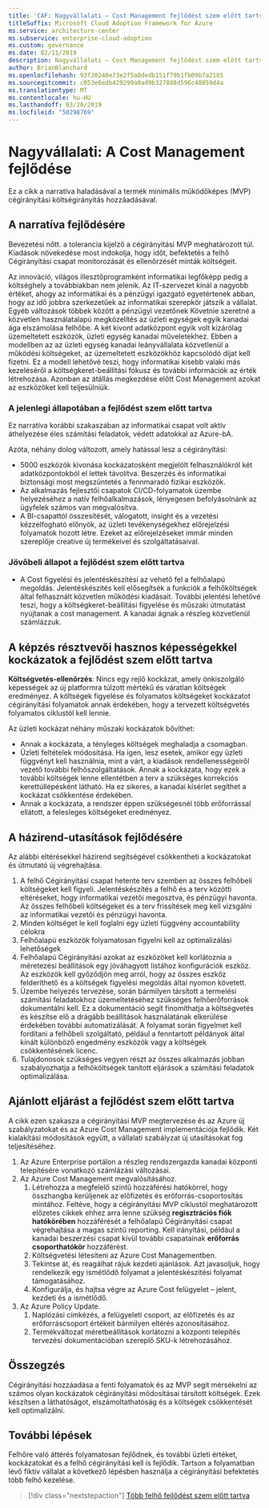 ```yaml
---
title: 'CAF: Nagyvállalati – Cost Management fejlődést szem előtt tartva'
titleSuffix: Microsoft Cloud Adoption Framework for Azure
ms.service: architecture-center
ms.subservice: enterprise-cloud-adoption
ms.custom: governance
ms.date: 02/11/2019
description: Nagyvállalati – Cost Management fejlődést szem előtt tartva
author: BrianBlanchard
ms.openlocfilehash: 93f20240e73e2f5a0dedb151f79b1fb09b7a2185
ms.sourcegitcommit: c053e6edb429299a0ad9b327888d596c48859d4a
ms.translationtype: MT
ms.contentlocale: hu-HU
ms.lasthandoff: 03/20/2019
ms.locfileid: "58298769"
---
```

# <a name="large-enterprise-cost-management-evolution"></a>Nagyvállalati: A Cost Management fejlődése

Ez a cikk a narratíva haladásával a termék minimális működőképes (MVP) cégirányítási költségirányítás hozzáadásával.

## <a name="evolution-of-the-narrative"></a>A narratíva fejlődésére

Bevezetési nőtt. a tolerancia kijelző a cégirányítási MVP meghatározott túl. Kiadások növekedése most indokolja, hogy időt, befektetés a felhő Cégirányítási csapat monitorozását és ellenőrzését minták költségeit.

Az innováció, világos illesztőprogramként informatikai legfőképp pedig a költséghely a továbbiakban nem jelenik. Az IT-szervezet kínál a nagyobb értéket, ahogy az informatikai és a pénzügyi igazgató egyetértenek abban, hogy az idő jobbra szerkezetűek az informatikai szerepkör játszik a vállalat. Egyéb változások többek között a pénzügyi vezetőnek Követnie szeretné a közvetlen használatalapú megközelítés az üzleti egységek egyik kanadai ága elszámolása felhőbe. A két kivont adatközpont egyik volt kizárólag üzemeltetett eszközök, üzleti egység kanadai műveletekhez. Ebben a modellben az az üzleti egység kanadai leányvállalata közvetlenül a működési költségeket, az üzemeltetett eszközökhöz kapcsolódó díjat kell fizetni. Ez a modell lehetővé teszi, hogy informatikai kisebb valaki más kezeléséről a költségkeret-beállítási fókusz és további információk az érték létrehozása. Azonban az átállás megkezdése előtt Cost Management azokat az eszközöket kell teljesülniük.

### <a name="evolution-of-current-state"></a>A jelenlegi állapotában a fejlődést szem előtt tartva

Ez narratíva korábbi szakaszában az informatikai csapat volt aktív áthelyezése éles számítási feladatok, védett adatokkal az Azure-bA.

Azóta, néhány dolog változott, amely hatással lesz a cégirányítási:

- 5000 eszközök kivonása kockázatosként megjelölt felhasználókról két adatközpontokból el lettek távolítva. Beszerzés és informatikai biztonsági most megszüntetés a fennmaradó fizikai eszközök.
- Az alkalmazás fejlesztői csapatok CI/CD-folyamatok üzembe helyezéséhez a natív felhőalkalmazások, lényegesen befolyásolnánk az ügyfelek számos van megvalósítva.
- A BI-csapattól összesítését, válogatott, insight és a vezetési kézzelfogható előnyök, az üzleti tevékenységekhez előrejelzési folyamatok hozott létre. Ezeket az előrejelzéseket immár minden szereplője creative új termékeivel és szolgáltatásaival.

### <a name="evolution-of-future-state"></a>Jövőbeli állapot a fejlődést szem előtt tartva

- A Cost figyelési és jelentéskészítési az vehető fel a felhőalapú megoldás. Jelentéskészítés kell elősegítsék a funkciók a felhőköltségek által felhasznált közvetlen működési kiadásait. További jelentési lehetővé teszi, hogy a költségkeret-beállítási figyelése és műszaki útmutatást nyújtanak a cost management. A kanadai ágnak a részleg közvetlenül számlázzuk.

## <a name="evolution-of-tangible-risks"></a>A képzés résztvevői hasznos képességekkel kockázatok a fejlődést szem előtt tartva

**Költségvetés-ellenőrzés**: Nincs egy rejlő kockázat, amely önkiszolgáló képességek az új platformra túlzott mértékű és váratlan költségek eredményez. A költségek figyelése és folyamatos költségeket kockázatot cégirányítási folyamatok annak érdekében, hogy a tervezett költségvetés folyamatos ciklustól kell lennie.

Az üzleti kockázat néhány műszaki kockázatok bővíthet:

- Annak a kockázata, a tényleges költségek meghaladja a csomagban.
- Üzleti feltételek módosítása. Ha igen, lesz esetek, amikor egy üzleti függvényt kell használnia, mint a várt, a kiadások rendellenességeiről vezető további felhőszolgáltatások. Annak a kockázata, hogy ezek a további költségek lenne ellentétben a terv a szükséges korrekciós kerettúllépésként látható. Ha ez sikeres, a kanadai kísérlet segíthet a kockázat csökkentése érdekében.
- Annak a kockázata, a rendszer éppen szükségesnél több erőforrással ellátott, a felesleges költségeket eredményez.

## <a name="evolution-of-the-policy-statements"></a>A házirend-utasítások fejlődésére

Az alábbi eltérésekkel házirend segítségével csökkentheti a kockázatokat és útmutató új végrehajtása.

1. A felhő Cégirányítási csapat hetente terv szemben az összes felhőbeli költségeket kell figyeli. Jelentéskészítés a felhő és a terv közötti eltéréseket, hogy informatikai vezetői megosztva, és pénzügyi havonta. Az összes felhőbeli költségeket és a terv frissítések meg kell vizsgálni az informatikai vezetői és pénzügyi havonta.
2. Minden költséget le kell foglalni egy üzleti függvény accountability célokra
3. Felhőalapú eszközök folyamatosan figyelni kell az optimalizálási lehetőségek
4. Felhőalapú Cégirányítási azokat az eszközöket kell korlátoznia a méretezési beállítások egy jóváhagyott listához konfigurációk eszköz. Az eszközök kell győződjön meg arról, hogy az összes eszköz felderíthető és a költségek figyelési megoldás által nyomon követett.
5. Üzembe helyezés tervezése, során bármilyen társított a termelési számítási feladatokhoz üzemeltetéséhez szükséges felhőerőforrások dokumentálni kell. Ez a dokumentáció segít finomíthatja a költségvetés és készítse elő a drágább beállítások használatának elkerülése érdekében további automatizálását. A folyamat során figyelmet kell fordítani a felhőbeli szolgáltató, például a fenntartott példányok által kínált különböző engedmény eszközök vagy a költségek csökkentésének licenc.
6. Tulajdonosok szükséges vegyen részt az összes alkalmazás jobban szabályozhatja a felhőköltségek tanított eljárások a számítási feladatok optimalizálása.

## <a name="evolution-of-the-best-practices"></a>Ajánlott eljárást a fejlődést szem előtt tartva

A cikk ezen szakasza a cégirányítási MVP megtervezése és az Azure új szabályzatokat és az Azure Cost Management implementációja fejlődik. Két kialakítási módosítások együtt, a vállalati szabályzat új utasításokat fog teljesítéséhez.

1. Az Azure Enterprise portálon a részleg rendszergazda kanadai központi telepítésére vonatkozó számlázási változásai.
2. Az Azure Cost Management megvalósításához.
    1. Létrehozza a megfelelő szintű hozzáférési hatókörrel, hogy összhangba kerüljenek az előfizetés és erőforrás-csoportosítás mintához. Feltéve, hogy a cégirányítási MVP ciklustól meghatározott előzetes cikkek ehhez arra lenne szükség **regisztrációs fiók hatókörében** hozzáférését a felhőalapú Cégirányítási csapat végrehajtása a magas szintű reporting. Kell irányítási, például a kanadai beszerzési csapat kívül további csapatainak **erőforrás csoporthatókör** hozzáférést.
    2. Költségvetési létesíteni az Azure Cost Managementben.
    3. Tekintse át, és reagálhat rájuk kezdeti ajánlások. Azt javasoljuk, hogy rendelkezik egy ismétlődő folyamat a jelentéskészítési folyamat támogatásához.
    4. Konfigurálja, és hajtsa végre az Azure Cost felügyelet – jelent, kezdeti és a ismétlődő.
3. Az Azure Policy Update.
    1. Naplózási címkézés, a felügyeleti csoport, az előfizetés és az erőforráscsoport értékeit bármilyen eltérés azonosításához.
    2. Termékváltozat méretbeállítások korlátozni a központi telepítés tervezési dokumentációban szereplő SKU-k létrehozásához.

## <a name="conclusion"></a>Összegzés

Cégirányítási hozzáadása a fenti folyamatok és az MVP segít mérsékelni az számos olyan kockázatok cégirányítási módosításai társított költségek. Ezek készítsen a láthatóságot, elszámoltathatóság és a költségek csökkentését kell optimalizálni.

## <a name="next-steps"></a>További lépések

Felhőre való áttérés folyamatosan fejlődnek, és további üzleti értéket, kockázatokat és a felhő cégirányítási kell is fejlődik. Tartson a folyamatban lévő fiktív vállalat a következő lépésben használja a cégirányítási befektetés több felhő kezelése.

> [!div class="nextstepaction"]
> [Több felhő fejlődést szem előtt tartva](./multi-cloud-evolution.md)